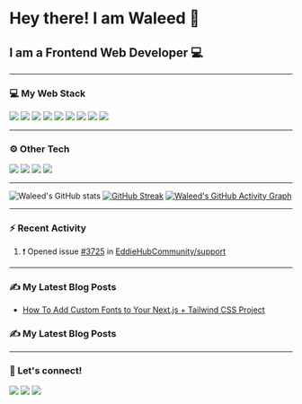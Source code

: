 <!-- ![](banner-white-logo-left-1280x640.png) -->
# Hey there! I am Waleed 👋
## I am a Frontend Web Developer :computer:

---

<!-- Web Stack -->
### :computer: My Web Stack
![](https://img.shields.io/badge/HTML5-E34F26?style=for-the-badge&logo=html5&logoColor=white)
![](https://img.shields.io/badge/CSS3-1572B6?style=for-the-badge&logo=css3&logoColor=white)
![](https://img.shields.io/badge/JavaScript-323330?style=for-the-badge&logo=javascript&logoColor=F7DF1E)
![](https://img.shields.io/badge/Bootstrap-563D7C?style=for-the-badge&logo=bootstrap&logoColor=white)
![](https://img.shields.io/badge/Tailwind_CSS-38B2AC?style=for-the-badge&logo=tailwind-css&logoColor=white)
![](https://img.shields.io/badge/React-20232A?style=for-the-badge&logo=react&logoColor=61DAFB)
![](https://img.shields.io/badge/next.js-000000?style=for-the-badge&logo=nextdotjs&logoColor=white)
![](https://img.shields.io/badge/Svelte-4A4A55?style=for-the-badge&logo=svelte&logoColor=FF3E00)
![](https://img.shields.io/badge/Wordpress-21759B?style=for-the-badge&logo=wordpress&logoColor=white)

---

<!-- Other Stack -->
### :gear: Other Tech
![](https://img.shields.io/badge/Netlify-00C7B7?style=for-the-badge&logo=netlify&logoColor=white)
![](https://img.shields.io/badge/Vercel-000000?style=for-the-badge&logo=vercel&logoColor=white)
![](https://img.shields.io/badge/MongoDB-4EA94B?style=for-the-badge&logo=mongodb&logoColor=white)
![](https://img.shields.io/badge/Figma-F24E1E?style=for-the-badge&logo=figma&logoColor=white)

---

<!-- GitHub Stats, Streak, and Contributions Graph -->
![Waleed's GitHub stats](https://github-readme-stats.vercel.app/api?username=waleedmumtaz&count_private=true&show_icons=true&theme=github_dark&hide_border=true&custom_title=Waleed's%20GitHub%20Stats)
[![GitHub Streak](https://github-readme-streak-stats.herokuapp.com/?user=waleedmumtaz&theme=github-dark-blue&hide_border=true)](https://git.io/streak-stats)
[![Waleed's GitHub Activity Graph](https://activity-graph.herokuapp.com/graph?username=waleedmumtaz&bg_color=0D1117&color=FFFFFF&line=4B8DDA&point=1F6FEB&custom_title=Waleed's%20Contribution%20Graph&hide_border=true)](https://github.com/ashutosh00710/github-readme-activity-graph)

---

### :zap: Recent Activity
<!--START_SECTION:activity-->
1. ❗️ Opened issue [#3725](https://github.com/EddieHubCommunity/support/issues/3725) in [EddieHubCommunity/support](https://github.com/EddieHubCommunity/support)
<!--END_SECTION:activity-->

---

### :writing_hand: My Latest Blog Posts
<!-- HASHNODE_BLOG:START -->
- [How To Add Custom Fonts to Your Next.js + Tailwind CSS Project](https://waleedmumtaz.hashnode.dev/add-custom-fonts-nextjs-tailwindcss-ckxht1fa203pjhts1erq1h2er)
<!-- HASHNODE_BLOG:END -->

### :writing_hand: My Latest Blog Posts
<!-- feed start -->
<!-- feed end -->

---

<!-- Let's Connect -->
### :call_me_hand: Let's connect!
[![](https://img.shields.io/badge/Twitter-1DA1F2?style=for-the-badge&logo=twitter&logoColor=white)](https://twitter.com/WaleedMumtaaz)
[![](https://img.shields.io/badge/LinkedIn-0077B5?style=for-the-badge&logo=linkedin&logoColor=white)](https://www.linkedin.com/in/waleedmumtaz/)
[![](https://img.shields.io/badge/Gmail-D14836?style=for-the-badge&logo=gmail&logoColor=white)](mailto:waleedthedev@gmail.com)

<!-- ![Top Languages](https://github-readme-stats.vercel.app/api/top-langs/?username=waleedmumtaz) -->
